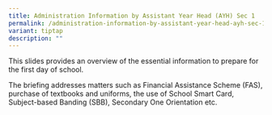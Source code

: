 ```yaml
---
title: Administration Information by Assistant Year Head (AYH) Sec 1
permalink: /administration-information-by-assistant-year-head-ayh-sec-1/
variant: tiptap
description: ""
---
```

<p>This slides provides an overview of the essential information to prepare
for the first day of school.</p>
<p>The briefing addresses matters such as Financial Assistance Scheme (FAS),
purchase of textbooks and uniforms, the use of School Smart Card, Subject-based
Banding (SBB), Secondary One Orientation etc.</p>